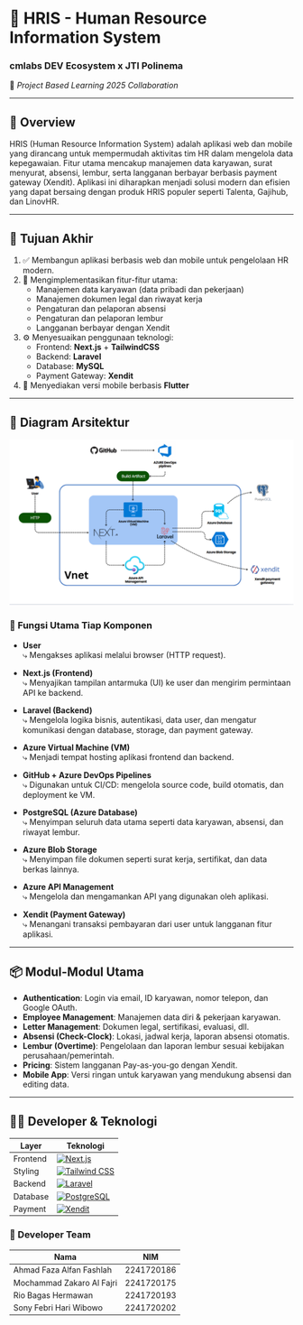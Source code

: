 # 📘 HRIS - Human Resource Information System  
### cmlabs DEV Ecosystem x JTI Polinema  
🚀 *Project Based Learning 2025 Collaboration*

---

## 🧾 Overview

HRIS (Human Resource Information System) adalah aplikasi web dan mobile yang dirancang untuk mempermudah aktivitas tim HR dalam mengelola data kepegawaian. Fitur utama mencakup manajemen data karyawan, surat menyurat, absensi, lembur, serta langganan berbayar berbasis payment gateway (Xendit). Aplikasi ini diharapkan menjadi solusi modern dan efisien yang dapat bersaing dengan produk HRIS populer seperti Talenta, Gajihub, dan LinovHR.

---

## 🎯 Tujuan Akhir

1. ✅ Membangun aplikasi berbasis web dan mobile untuk pengelolaan HR modern.
2. 🧩 Mengimplementasikan fitur-fitur utama:
   - Manajemen data karyawan (data pribadi dan pekerjaan)
   - Manajemen dokumen legal dan riwayat kerja
   - Pengaturan dan pelaporan absensi
   - Pengaturan dan pelaporan lembur
   - Langganan berbayar dengan Xendit
3. ⚙️ Menyesuaikan penggunaan teknologi:
   - Frontend: **Next.js** + **TailwindCSS**
   - Backend: **Laravel**
   - Database: **MySQL**
   - Payment Gateway: **Xendit**
4. 📱 Menyediakan versi mobile berbasis **Flutter**

---

## 🧱 Diagram Arsitektur

![alt text](public/images/architecture-diagram.png)

### 🧩 Fungsi Utama Tiap Komponen

- **User**  
  ⤷ Mengakses aplikasi melalui browser (HTTP request).

- **Next.js (Frontend)**  
  ⤷ Menyajikan tampilan antarmuka (UI) ke user dan mengirim permintaan API ke backend.

- **Laravel (Backend)**  
  ⤷ Mengelola logika bisnis, autentikasi, data user, dan mengatur komunikasi dengan database, storage, dan payment gateway.

- **Azure Virtual Machine (VM)**  
  ⤷ Menjadi tempat hosting aplikasi frontend dan backend.

- **GitHub + Azure DevOps Pipelines**  
  ⤷ Digunakan untuk CI/CD: mengelola source code, build otomatis, dan deployment ke VM.

- **PostgreSQL (Azure Database)**  
  ⤷ Menyimpan seluruh data utama seperti data karyawan, absensi, dan riwayat lembur.

- **Azure Blob Storage**  
  ⤷ Menyimpan file dokumen seperti surat kerja, sertifikat, dan data berkas lainnya.

- **Azure API Management**  
  ⤷ Mengelola dan mengamankan API yang digunakan oleh aplikasi.

- **Xendit (Payment Gateway)**  
  ⤷ Menangani transaksi pembayaran dari user untuk langganan fitur aplikasi.

---

## 📦 Modul-Modul Utama

- **Authentication**: Login via email, ID karyawan, nomor telepon, dan Google OAuth.
- **Employee Management**: Manajemen data diri & pekerjaan karyawan.
- **Letter Management**: Dokumen legal, sertifikasi, evaluasi, dll.
- **Absensi (Check-Clock)**: Lokasi, jadwal kerja, laporan absensi otomatis.
- **Lembur (Overtime)**: Pengelolaan dan laporan lembur sesuai kebijakan perusahaan/pemerintah.
- **Pricing**: Sistem langganan Pay-as-you-go dengan Xendit.
- **Mobile App**: Versi ringan untuk karyawan yang mendukung absensi dan editing data.
---

## 🧑‍💻 Developer & Teknologi

| Layer       | Teknologi                                |
|-------------|-------------------------------------------|
| Frontend    | [![Next.js](https://img.shields.io/badge/-Next.js-000?logo=next.js&logoColor=white)](https://nextjs.org) |
| Styling     | [![Tailwind CSS](https://img.shields.io/badge/-Tailwind%20CSS-38B2AC?logo=tailwind-css&logoColor=white)](https://tailwindcss.com) |
| Backend     | [![Laravel](https://img.shields.io/badge/-Laravel-F55247?logo=laravel&logoColor=white)](https://laravel.com) |
| Database    | [![PostgreSQL](https://img.shields.io/badge/-PostgreSQL-4169E1?logo=postgresql&logoColor=white)](https://www.postgresql.org) |
| Payment     | [![Xendit](https://img.shields.io/badge/-Xendit-5C2D91?logo=paypal&logoColor=white)](https://www.xendit.co) |

### 👥 Developer Team
| Nama                            | NIM           |
|---------------------------------|---------------|
| Ahmad Faza Alfan Fashlah       | 2241720186    |
| Mochammad Zakaro Al Fajri     | 2241720175    |
| Rio Bagas Hermawan       | 2241720193    |
| Sony Febri Hari Wibowo   | 2241720202    |